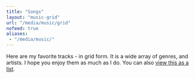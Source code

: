 ```yaml
---
title: "Songs"
layout: "music-grid"
url: "/media/music/grid"
nofeed: true
aliases:
 - "/media/music/"
---
```


Here are my favorite tracks - in grid form. It is a wide array of genres, and artists. I hope you enjoy them as much as I do. You can also [view this as a list](/media/music/list).
